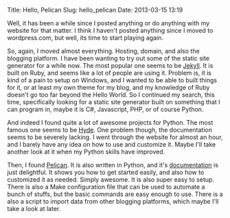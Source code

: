 Title: Hello, Pelican
Slug: hello_pelican
Date: 2013-03-15 13:19

Well, it has been a while since I posted anything or do anything with my website for that matter. I think I haven't posted anything since I moved to wordpress.com, but well, its time to start playing again.

So, again, I moved almost everything. Hosting, domain, and also the blogging platform. I have been wanting to try out some of the static site generator for a while now. The most popular one seems to be [Jekyll][jekyll]. It is built on Ruby, and seems like a lot of people are using it. Problem is, it is kind of a pain to setup on Windows, and I wanted to be able to built things for it, or at least my own theme for my blog, and my knowledge of Ruby doesn't go too far beyond the Hello World. So I continued my search, this time, specifically looking for a static site generator built on something that I can program in, maybe it is C#, Javascript, PHP, or of course Python.

And indeed I found quite a lot of awesome projects for Python. The most famous one seems to be [Hyde][hyde]. One problem though, the documentation seems to be severely lacking. I went through the website for almost an hour, and I barely have any idea on how to use and customize it. Maybe I'll take another look at it when my Python skills have improved.

Then, I found [Pelican][pelican]. It is also written in Python, and it's [documentation][pelicandoc] is just delightful. It shows you how to get started easily, and also how to customized it as needed. Simply awesome. It is also super easy to setup. There is also a Make configuration file that can be used to automate a bunch of stuffs, but the basic commands are easy enough to use. There is a also a script to import data from other blogging platforms, which maybe I'll take a look at later.

[jekyll]: https://github.com/mojombo/jekyll
[hyde]: https://github.com/hyde/hyde
[pelican]: http:///www.github.com/getpelican
[pelicandoc]: http://docs.getpelican.com